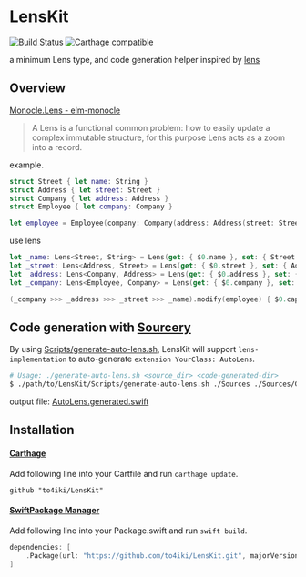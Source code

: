 # LensKit
[![Build Status][status-image]][status-url]
[![Carthage compatible][carthage-image]][carthage-url]

a minimum Lens type, and code generation helper
inspired by [lens](https://github.com/ekmett/lens)

## Overview

[Monocle.Lens - elm-monocle](http://package.elm-lang.org/packages/arturopala/elm-monocle/latest/Monocle-Lens)

> A Lens is a functional common problem: how to easily update a complex immutable structure,
> for this purpose Lens acts as a zoom into a record.

example.

```swift
struct Street { let name: String }
struct Address { let street: Street }
struct Company { let address: Address }
struct Employee { let company: Company }

let employee = Employee(company: Company(address: Address(street: Street(name: "street"))))
```

use lens

```swift
let _name: Lens<Street, String> = Lens(get: { $0.name }, set: { Street(name: $1) })
let _street: Lens<Address, Street> = Lens(get: { $0.street }, set: { Address(street: $1) })
let _address: Lens<Company, Address> = Lens(get: { $0.address }, set: { Company(address: $1) })
let _company: Lens<Employee, Company> = Lens(get: { $0.company }, set: { Employee(company: $1) })

(_company >>> _address >>> _street >>> _name).modify(employee) { $0.capitalizedString } // Street
```

## Code generation with [Sourcery](https://github.com/krzysztofzablocki/Sourcery)
By using [Scripts/generate-auto-lens.sh](Scripts/generate-auto-lens.sh), LensKit will support `lens-implementation` to auto-generate `extension YourClass: AutoLens`.

```bash
# Usage: ./generate-auto-lens.sh <source_dir> <code-generated-dir>
$ ./path/to/LensKit/Scripts/generate-auto-lens.sh ./Sources ./Sources/Genes/
```

output file: [AutoLens.generated.swift](Tests/LensKitTests/Gens/AutoLens.generated.swift)

## Installation

#### [Carthage](https://github.com/Carthage/Carthage)
Add following line into your Cartfile and run `carthage update`.

```shell
github "to4iki/LensKit"
```

#### [SwiftPackage Manager](https://github.com/apple/swift-package-manager)
Add following line into your Package.swift and run `swift build`.

```swift
dependencies: [
    .Package(url: "https://github.com/to4iki/LensKit.git", majorVersion: 0)
]
```

[status-url]: https://travis-ci.org/to4iki/LensKit
[status-image]: https://travis-ci.org/to4iki/LensKit.svg

[carthage-url]: https://github.com/Carthage/Carthage
[carthage-image]: https://img.shields.io/badge/Carthage-compatible-4BC51D.svg?style=flat
